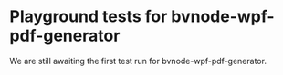 # Playground tests for bvnode-wpf-pdf-generator
We are still awaiting the first test run for bvnode-wpf-pdf-generator.
